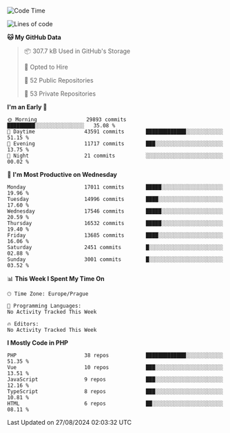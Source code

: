<!--START_SECTION:waka-->
![Code Time](http://img.shields.io/badge/Code%20Time-1%2C583%20hrs%2058%20mins-blue)

![Lines of code](https://img.shields.io/badge/From%20Hello%20World%20I%27ve%20Written-26.8%20million%20lines%20of%20code-blue)

**🐱 My GitHub Data** 

> 📦 307.7 kB Used in GitHub's Storage 
 > 
> 💼 Opted to Hire
 > 
> 📜 52 Public Repositories 
 > 
> 🔑 53 Private Repositories 
 > 
**I'm an Early 🐤** 

```text
🌞 Morning                29893 commits       █████████░░░░░░░░░░░░░░░░   35.08 % 
🌆 Daytime                43591 commits       █████████████░░░░░░░░░░░░   51.15 % 
🌃 Evening                11717 commits       ███░░░░░░░░░░░░░░░░░░░░░░   13.75 % 
🌙 Night                  21 commits          ░░░░░░░░░░░░░░░░░░░░░░░░░   00.02 % 
```
📅 **I'm Most Productive on Wednesday** 

```text
Monday                   17011 commits       █████░░░░░░░░░░░░░░░░░░░░   19.96 % 
Tuesday                  14996 commits       ████░░░░░░░░░░░░░░░░░░░░░   17.60 % 
Wednesday                17546 commits       █████░░░░░░░░░░░░░░░░░░░░   20.59 % 
Thursday                 16532 commits       █████░░░░░░░░░░░░░░░░░░░░   19.40 % 
Friday                   13685 commits       ████░░░░░░░░░░░░░░░░░░░░░   16.06 % 
Saturday                 2451 commits        █░░░░░░░░░░░░░░░░░░░░░░░░   02.88 % 
Sunday                   3001 commits        █░░░░░░░░░░░░░░░░░░░░░░░░   03.52 % 
```


📊 **This Week I Spent My Time On** 

```text
🕑︎ Time Zone: Europe/Prague

💬 Programming Languages: 
No Activity Tracked This Week

🔥 Editors: 
No Activity Tracked This Week
```

**I Mostly Code in PHP** 

```text
PHP                      38 repos            █████████████░░░░░░░░░░░░   51.35 % 
Vue                      10 repos            ███░░░░░░░░░░░░░░░░░░░░░░   13.51 % 
JavaScript               9 repos             ███░░░░░░░░░░░░░░░░░░░░░░   12.16 % 
TypeScript               8 repos             ███░░░░░░░░░░░░░░░░░░░░░░   10.81 % 
HTML                     6 repos             ██░░░░░░░░░░░░░░░░░░░░░░░   08.11 % 
```




 Last Updated on 27/08/2024 02:03:32 UTC
<!--END_SECTION:waka-->
<!--
**AlexKratky/AlexKratky** is a ✨ _special_ ✨ repository because its `README.md` (this file) appears on your GitHub profile.

Here are some ideas to get you started:

- 🔭 I’m currently working on ...
- 🌱 I’m currently learning ...
- 👯 I’m looking to collaborate on ...
- 🤔 I’m looking for help with ...
- 💬 Ask me about ...
- 📫 How to reach me: ...
- 😄 Pronouns: ...
- ⚡ Fun fact: ...
-->
